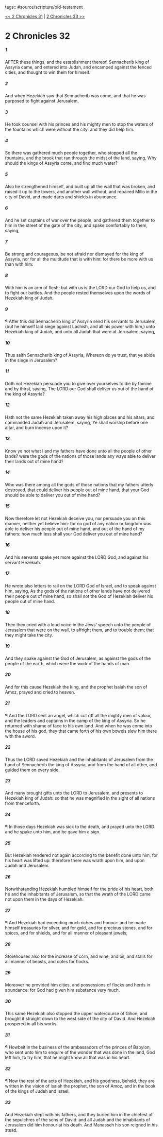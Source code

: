 tags:: #source/scripture/old-testament

[<< 2 Chronicles 31](/Old_Testament/14_2_Chronicles/2_Chronicles_31.md) | [2 Chronicles 33 >>](/Old_Testament/14_2_Chronicles/2_Chronicles_33.md)

# 2 Chronicles 32

##### 1

AFTER these things, and the establishment thereof, Sennacherib king of Assyria came, and entered into Judah, and encamped against the fenced cities, and thought to win them for himself.

##### 2

And when Hezekiah saw that Sennacherib was come, and that he was purposed to fight against Jerusalem,

##### 3

He took counsel with his princes and his mighty men to stop the waters of the fountains which were without the city: and they did help him.

##### 4

So there was gathered much people together, who stopped all the fountains, and the brook that ran through the midst of the land, saying, Why should the kings of Assyria come, and find much water?

##### 5

Also he strengthened himself, and built up all the wall that was broken, and raised it up to the towers, and another wall without, and repaired Millo in the city of David, and made darts and shields in abundance.

##### 6

And he set captains of war over the people, and gathered them together to him in the street of the gate of the city, and spake comfortably to them, saying,

##### 7

Be strong and courageous, be not afraid nor dismayed for the king of Assyria, nor for all the multitude that is with him: for there be more with us than with him:

##### 8

With him is an arm of flesh; but with us is the LORD our God to help us, and to fight our battles. And the people rested themselves upon the words of Hezekiah king of Judah.

##### 9

¶ After this did Sennacherib king of Assyria send his servants to Jerusalem, (but he himself laid siege against Lachish, and all his power with him,) unto Hezekiah king of Judah, and unto all Judah that were at Jerusalem, saying,

##### 10

Thus saith Sennacherib king of Assyria, Whereon do ye trust, that ye abide in the siege in Jerusalem?

##### 11

Doth not Hezekiah persuade you to give over yourselves to die by famine and by thirst, saying, The LORD our God shall deliver us out of the hand of the king of Assyria?

##### 12

Hath not the same Hezekiah taken away his high places and his altars, and commanded Judah and Jerusalem, saying, Ye shall worship before one altar, and burn incense upon it?

##### 13

Know ye not what I and my fathers have done unto all the people of other lands? were the gods of the nations of those lands any ways able to deliver their lands out of mine hand?

##### 14

Who was there among all the gods of those nations that my fathers utterly destroyed, that could deliver his people out of mine hand, that your God should be able to deliver you out of mine hand?

##### 15

Now therefore let not Hezekiah deceive you, nor persuade you on this manner, neither yet believe him: for no god of any nation or kingdom was able to deliver his people out of mine hand, and out of the hand of my fathers: how much less shall your God deliver you out of mine hand?

##### 16

And his servants spake yet more against the LORD God, and against his servant Hezekiah.

##### 17

He wrote also letters to rail on the LORD God of Israel, and to speak against him, saying, As the gods of the nations of other lands have not delivered their people out of mine hand, so shall not the God of Hezekiah deliver his people out of mine hand.

##### 18

Then they cried with a loud voice in the Jews' speech unto the people of Jerusalem that were on the wall, to affright them, and to trouble them; that they might take the city.

##### 19

And they spake against the God of Jerusalem, as against the gods of the people of the earth, which were the work of the hands of man.

##### 20

And for this cause Hezekiah the king, and the prophet Isaiah the son of Amoz, prayed and cried to heaven.

##### 21

¶ And the LORD sent an angel, which cut off all the mighty men of valour, and the leaders and captains in the camp of the king of Assyria. So he returned with shame of face to his own land. And when he was come into the house of his god, they that came forth of his own bowels slew him there with the sword.

##### 22

Thus the LORD saved Hezekiah and the inhabitants of Jerusalem from the hand of Sennacherib the king of Assyria, and from the hand of all other, and guided them on every side.

##### 23

And many brought gifts unto the LORD to Jerusalem, and presents to Hezekiah king of Judah: so that he was magnified in the sight of all nations from thenceforth.

##### 24

¶ In those days Hezekiah was sick to the death, and prayed unto the LORD: and he spake unto him, and he gave him a sign.

##### 25

But Hezekiah rendered not again according to the benefit done unto him; for his heart was lifted up: therefore there was wrath upon him, and upon Judah and Jerusalem.

##### 26

Notwithstanding Hezekiah humbled himself for the pride of his heart, both he and the inhabitants of Jerusalem, so that the wrath of the LORD came not upon them in the days of Hezekiah.

##### 27

¶ And Hezekiah had exceeding much riches and honour: and he made himself treasuries for silver, and for gold, and for precious stones, and for spices, and for shields, and for all manner of pleasant jewels;

##### 28

Storehouses also for the increase of corn, and wine, and oil; and stalls for all manner of beasts, and cotes for flocks.

##### 29

Moreover he provided him cities, and possessions of flocks and herds in abundance: for God had given him substance very much.

##### 30

This same Hezekiah also stopped the upper watercourse of Gihon, and brought it straight down to the west side of the city of David. And Hezekiah prospered in all his works.

##### 31

¶ Howbeit in the business of the ambassadors of the princes of Babylon, who sent unto him to enquire of the wonder that was done in the land, God left him, to try him, that he might know all that was in his heart.

##### 32

¶ Now the rest of the acts of Hezekiah, and his goodness, behold, they are written in the vision of Isaiah the prophet, the son of Amoz, and in the book of the kings of Judah and Israel.

##### 33

And Hezekiah slept with his fathers, and they buried him in the chiefest of the sepulchres of the sons of David: and all Judah and the inhabitants of Jerusalem did him honour at his death. And Manasseh his son reigned in his stead.
